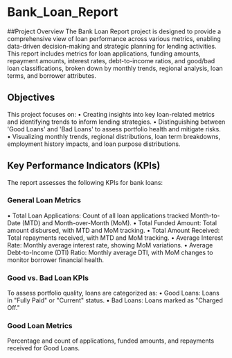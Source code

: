 # Bank_Loan_Report
##Project Overview
The Bank Loan Report project is designed to provide a comprehensive view of loan performance across various metrics, enabling data-driven decision-making and strategic planning for lending activities. This report includes metrics for loan applications, funding amounts, repayment amounts, interest rates, debt-to-income ratios, and good/bad loan classifications, broken down by monthly trends, regional analysis, loan terms, and borrower attributes.
## Objectives
This project focuses on:
•	Creating insights into key loan-related metrics and identifying trends to inform lending strategies.
•	Distinguishing between 'Good Loans' and 'Bad Loans' to assess portfolio health and mitigate risks.
•	Visualizing monthly trends, regional distributions, loan term breakdowns, employment history impacts, and loan purpose distributions.
## Key Performance Indicators (KPIs)
The report assesses the following KPIs for bank loans:
### General Loan Metrics
•	Total Loan Applications: Count of all loan applications tracked Month-to-Date (MTD) and Month-over-Month (MoM).
•	Total Funded Amount: Total amount disbursed, with MTD and MoM tracking.
•	Total Amount Received: Total repayments received, with MTD and MoM tracking.
•	Average Interest Rate: Monthly average interest rate, showing MoM variations.
•	Average Debt-to-Income (DTI) Ratio: Monthly average DTI, with MoM changes to monitor borrower financial health.
### Good vs. Bad Loan KPIs
To assess portfolio quality, loans are categorized as:
•	Good Loans: Loans in "Fully Paid" or "Current" status.
•	Bad Loans: Loans marked as "Charged Off."
### Good Loan Metrics
Percentage and count of applications, funded amounts, and repayments received for Good Loans.

